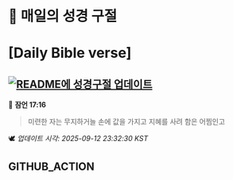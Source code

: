 # 🙏 매일의 성경 구절
# [Daily Bible verse]
## [![README에 성경구절 업데이트](https://github.com/DONGSUKA/first_test/actions/workflows/update-readme-bible.yml/badge.svg)](https://github.com/DONGSUKA/first_test/actions/workflows/update-readme-bible.yml)
<!-- START_BIBLE_VERSE -->
📖 **잠언 17:16**
> 미련한 자는 무지하거늘 손에 값을 가지고 지혜를 사려 함은 어찜인고

🕊️ _업데이트 시각: 2025-09-12 23:32:30 KST_
  <!-- END_BIBLE_VERSE -->
## GITHUB_ACTION
